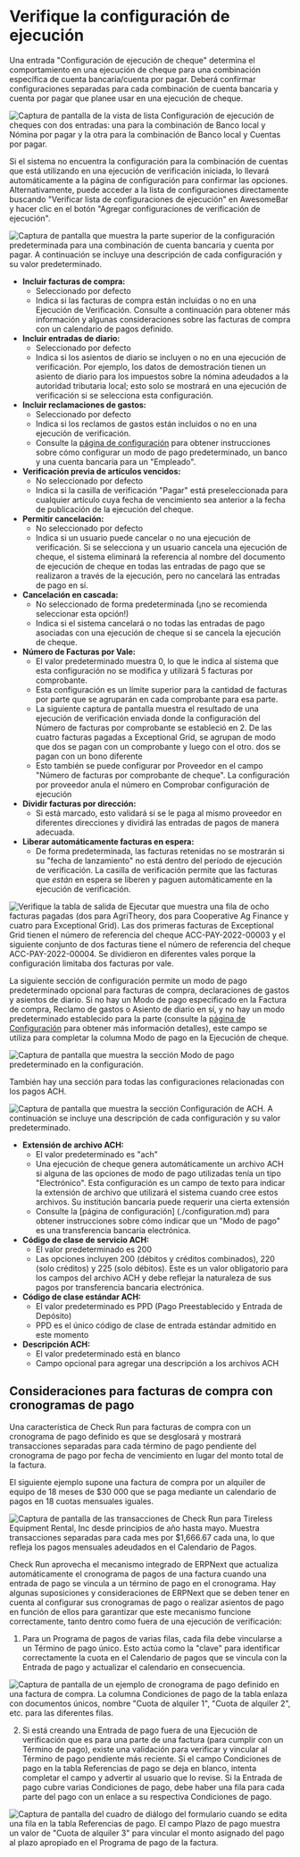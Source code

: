 # Verifique la configuración de ejecución

Una entrada "Configuración de ejecución de cheque" determina el comportamiento en una ejecución de cheque para una combinación específica de cuenta bancaria/cuenta por pagar. Deberá confirmar configuraciones separadas para cada combinación de cuenta bancaria y cuenta por pagar que planee usar en una ejecución de cheque.

![Captura de pantalla de la vista de lista Configuración de ejecución de cheques con dos entradas: una para la combinación de Banco local y Nómina por pagar y la otra para la combinación de Banco local y Cuentas por pagar.](./assets/SettingsList.png)

Si el sistema no encuentra la configuración para la combinación de cuentas que está utilizando en una ejecución de verificación iniciada, lo llevará automáticamente a la página de configuración para confirmar las opciones. Alternativamente, puede acceder a la lista de configuraciones directamente buscando "Verificar lista de configuraciones de ejecución" en AwesomeBar y hacer clic en el botón "Agregar configuraciones de verificación de ejecución".

![Captura de pantalla que muestra la parte superior de la configuración predeterminada para una combinación de cuenta bancaria y cuenta por pagar. A continuación se incluye una descripción de cada configuración y su valor predeterminado.](./assets/Settings_Main.png)

- **Incluir facturas de compra:**
    - Seleccionado por defecto
    - Indica si las facturas de compra están incluidas o no en una Ejecución de Verificación. Consulte a continuación para obtener más información y algunas consideraciones sobre las facturas de compra con un calendario de pagos definido.
- **Incluir entradas de diario:**
    - Seleccionado por defecto
    - Indica si los asientos de diario se incluyen o no en una ejecución de verificación. Por ejemplo, los datos de demostración tienen un asiento de diario para los impuestos sobre la nómina adeudados a la autoridad tributaria local; esto solo se mostrará en una ejecución de verificación si se selecciona esta configuración.
- **Incluir reclamaciones de gastos:**
    - Seleccionado por defecto
    - Indica si los reclamos de gastos están incluidos o no en una ejecución de verificación.
    - Consulte la [página de configuración](./configuration.md) para obtener instrucciones sobre cómo configurar un modo de pago predeterminado, un banco y una cuenta bancaria para un "Empleado".
- **Verificación previa de artículos vencidos:**
    - No seleccionado por defecto
    - Indica si la casilla de verificación "Pagar" está preseleccionada para cualquier artículo cuya fecha de vencimiento sea anterior a la fecha de publicación de la ejecución del cheque.
- **Permitir cancelación:**
    - No seleccionado por defecto
    - Indica si un usuario puede cancelar o no una ejecución de verificación. Si se selecciona y un usuario cancela una ejecución de cheque, el sistema eliminará la referencia al nombre del documento de ejecución de cheque en todas las entradas de pago que se realizaron a través de la ejecución, pero no cancelará las entradas de pago en sí.
- **Cancelación en cascada:**
    - No seleccionado de forma predeterminada (¡no se recomienda seleccionar esta opción!)
    - Indica si el sistema cancelará o no todas las entradas de pago asociadas con una ejecución de cheque si se cancela la ejecución de cheque.
- **Número de Facturas por Vale:**
    - El valor predeterminado muestra 0, lo que le indica al sistema que esta configuración no se modifica y utilizará 5 facturas por comprobante.
    - Esta configuración es un límite superior para la cantidad de facturas por parte que se agruparán en cada comprobante para esa parte.
    - La siguiente captura de pantalla muestra el resultado de una ejecución de verificación enviada donde la configuración del Número de facturas por comprobante se estableció en 2. De las cuatro facturas pagadas a Exceptional Grid, se agrupan de modo que dos se pagan con un comprobante y luego con el otro. dos se pagan con un bono diferente
    - Esto también se puede configurar por Proveedor en el campo "Número de facturas por comprobante de cheque". La configuración por proveedor anula el número en Comprobar configuración de ejecución
- **Dividir facturas por dirección:**
    - Si está marcado, esto validará si se le paga al mismo proveedor en diferentes direcciones y dividirá las entradas de pagos de manera adecuada.
- **Liberar automáticamente facturas en espera:**
    - De forma predeterminada, las facturas retenidas no se mostrarán si su "fecha de lanzamiento" no está dentro del período de ejecución de verificación. La casilla de verificación permite que las facturas que _están_ en espera se liberen y paguen automáticamente en la ejecución de verificación.

![Verifique la tabla de salida de Ejecutar que muestra una fila de ocho facturas pagadas (dos para AgriTheory, dos para Cooperative Ag Finance y cuatro para Exceptional Grid). Las dos primeras facturas de Exceptional Grid tienen el número de referencia del cheque ACC-PAY-2022-00003 y el siguiente conjunto de dos facturas tiene el número de referencia del cheque ACC-PAY-2022-00004. Se dividieron en diferentes vales porque la configuración limitaba dos facturas por vale.](./assets/VoucherGroup.png)

La siguiente sección de configuración permite un modo de pago predeterminado opcional para facturas de compra, declaraciones de gastos y asientos de diario. Si no hay un Modo de pago especificado en la Factura de compra, Reclamo de gastos o Asiento de diario en sí, y no hay un modo predeterminado establecido para la parte (consulte la [página de Configuración](./configuration.md) para obtener más información detalles), este campo se utiliza para completar la columna Modo de pago en la Ejecución de cheque.

![Captura de pantalla que muestra la sección Modo de pago predeterminado en la configuración.](./assets/Settings_MOP.png)

También hay una sección para todas las configuraciones relacionadas con los pagos ACH.

![Captura de pantalla que muestra la sección Configuración de ACH. A continuación se incluye una descripción de cada configuración y su valor predeterminado.](./assets/Settings_ACH.png)

- **Extensión de archivo ACH:**
    - El valor predeterminado es "ach"
    - Una ejecución de cheque genera automáticamente un archivo ACH si alguna de las opciones de modo de pago utilizadas tenía un tipo "Electrónico". Esta configuración es un campo de texto para indicar la extensión de archivo que utilizará el sistema cuando cree estos archivos. Su institución bancaria puede requerir una cierta extensión
    - Consulte la [página de configuración] (./configuration.md) para obtener instrucciones sobre cómo indicar que un "Modo de pago" es una transferencia bancaria electrónica.
- **Código de clase de servicio ACH:**
    - El valor predeterminado es 200
    - Las opciones incluyen 200 (débitos y créditos combinados), 220 (solo créditos) y 225 (solo débitos). Este es un valor obligatorio para los campos del archivo ACH y debe reflejar la naturaleza de sus pagos por transferencia bancaria electrónica.
- **Código de clase estándar ACH:**
    - El valor predeterminado es PPD (Pago Preestablecido y Entrada de Depósito)
    - PPD es el único código de clase de entrada estándar admitido en este momento
- **Descripción ACH:**
    - El valor predeterminado está en blanco
    - Campo opcional para agregar una descripción a los archivos ACH

## Consideraciones para facturas de compra con cronogramas de pago

Una característica de Check Run para facturas de compra con un cronograma de pago definido es que se desglosará y mostrará transacciones separadas para cada término de pago pendiente del cronograma de pago por fecha de vencimiento en lugar del monto total de la factura.

El siguiente ejemplo supone una factura de compra por un alquiler de equipo de 18 meses de $30 000 que se paga mediante un calendario de pagos en 18 cuotas mensuales iguales.

![Captura de pantalla de las transacciones de Check Run para Tireless Equipment Rental, Inc desde principios de año hasta mayo. Muestra transacciones separadas para cada mes por $1,666.67 cada una, lo que refleja los pagos mensuales adeudados en el Calendario de Pagos.](./assets/PaymentScheduleTransactions.png)

Check Run aprovecha el mecanismo integrado de ERPNext que actualiza automáticamente el cronograma de pagos de una factura cuando una entrada de pago se vincula a un término de pago en el cronograma. Hay algunas suposiciones y consideraciones de ERPNext que se deben tener en cuenta al configurar sus cronogramas de pago o realizar asientos de pago en función de ellos para garantizar que este mecanismo funcione correctamente, tanto dentro como fuera de una ejecución de verificación:

1. Para un Programa de pagos de varias filas, cada fila debe vincularse a un Término de pago único. Esto actúa como la "clave" para identificar correctamente la cuota en el Calendario de pagos que se vincula con la Entrada de pago y actualizar el calendario en consecuencia.

![Captura de pantalla de un ejemplo de cronograma de pago definido en una factura de compra. La columna Condiciones de pago de la tabla enlaza con documentos únicos, nombre "Cuota de alquiler 1", "Cuota de alquiler 2", etc. para las diferentes filas.](./assets/InvoicePaymentScheduleExample.png)

2. Si está creando una Entrada de pago fuera de una Ejecución de verificación que es para una parte de una factura (para cumplir con un Término de pago), existe una validación para verificar y vincular al Término de pago pendiente más reciente. Si el campo Condiciones de pago en la tabla Referencias de pago se deja en blanco, intenta completar el campo y advertir al usuario que lo revise. Si la Entrada de pago cubre varias Condiciones de pago, debe haber una fila para cada parte del pago con un enlace a su respectiva Condiciones de pago.

![Captura de pantalla del cuadro de diálogo del formulario cuando se edita una fila en la tabla Referencias de pago. El campo Plazo de pago muestra un valor de "Cuota de alquiler 3" para vincular el monto asignado del pago al plazo apropiado en el Programa de pago de la factura.](./assets/PaymentEntryPaymentTerm.png)
